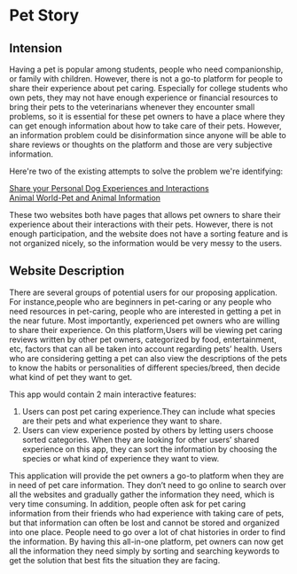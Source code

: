 # Pet Story
## Intension
Having a pet is popular among students, people who need companionship, or family with children. However, there is not a go-to platform for people to share their experience about pet caring. Especially for college students who own pets, they may not have enough experience or financial resources to bring their pets to the veterinarians whenever they encounter small problems, so it is essential for these pet owners to have a place where they can get enough information about how to take care of their pets. However, an information problem could be disinformation since anyone will be able to share reviews or thoughts on the platform and those are very subjective information.

Here're two of the existing attempts to solve the problem we're identifying:

[Share your Personal Dog Experiences and Interactions](https://dogloverstore.com/share-personal-dog-experiences-interactions/)<br/>
[Animal World-Pet and Animal Information](https://animal-world.com/)

These two websites both have pages that allows pet owners to share their experience about their interactions with their pets. However, there is not enough participation, and the website does not have a sorting feature and is not organized nicely, so the information would be very messy to the users.

## Website Description
There are several groups of potential users for our proposing application. For instance,people who are beginners in pet-caring or any people who need resources in pet-caring, people who are interested in getting a pet in the near future. Most importantly, experienced pet owners who are willing to share their experience. On this platform,Users will be viewing pet caring reviews written by other pet owners, categorized by food, entertainment, etc, factors that can all be taken into account regarding pets’ health. Users who are considering getting a pet can also view the descriptions of the pets to know the habits or personalities of different species/breed, then decide what kind of pet they want to get.

This app would contain 2 main interactive features:

1. Users can post pet caring experience.They can include what species are their pets and what experience they want to share.
2. Users can view experience posted by others by letting users choose sorted categories. When they are looking for other users’ shared experience on this app, they can sort the information by choosing the species or what kind of experience they want to view.

This application will provide the pet owners a go-to platform when they are in need of pet care information. They don’t need to go online to search over all the websites and gradually gather the information they need, which is very time consuming. In addition, people often ask for pet caring information from their friends who had experience with taking care of pets, but that information can often be lost and cannot be stored and organized into one place. People need to go over a lot of chat histories in order to find the information. By having this all-in-one platform, pet owners can now get all the information they need simply by sorting and searching keywords to get the solution that best fits the situation they are facing.

